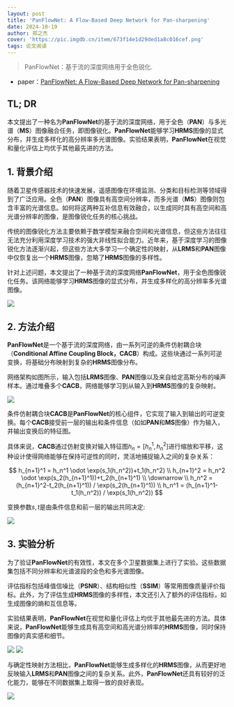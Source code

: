 ```yaml
---
layout: post
title: 'PanFlowNet: A Flow-Based Deep Network for Pan-sharpening'
date: 2024-10-19
author: 郑之杰
cover: 'https://pic.imgdb.cn/item/673f14e1d29ded1a8c016cef.png'
tags: 论文阅读
---
```


> PanFlowNet：基于流的深度网络用于全色锐化.

- paper：[PanFlowNet: A Flow-Based Deep Network for Pan-sharpening](https://arxiv.org/abs/2305.07774)

## TL; DR

本文提出了一种名为**PanFlowNet**的基于流的深度网络，用于全色（**PAN**）与多光谱（**MS**）图像融合任务，即图像锐化。**PanFlowNet**能够学习**HRMS**图像的显式分布，并生成多样化的高分辨率多光谱图像。实验结果表明，**PanFlowNet**在视觉和量化评估上均优于其他最先进的方法。

## 1. 背景介绍

随着卫星传感器技术的快速发展，遥感图像在环境监测、分类和目标检测等领域得到了广泛应用。全色（**PAN**）图像具有高空间分辨率，而多光谱（**MS**）图像则包含丰富的光谱信息。如何将这两种互补信息有效融合，以生成同时具有高空间和高光谱分辨率的图像，是图像锐化任务的核心挑战。

传统的图像锐化方法主要依赖于数学模型来融合空间和光谱信息，但这些方法往往无法充分利用深度学习技术的强大非线性拟合能力。近年来，基于深度学习的图像锐化方法逐渐兴起，但这些方法大多学习一个确定性的映射，从**LRMS**和**PAN**图像中仅恢复出一个**HRMS**图像，忽略了**HRMS**图像的多样性。

针对上述问题，本文提出了一种基于流的深度网络**PanFlowNet**，用于全色图像锐化任务。该网络能够学习**HRMS**图像的显式分布，并生成多样化的高分辨率多光谱图像。

![](https://pic.imgdb.cn/item/673f15b9d29ded1a8c02029b.png)

## 2. 方法介绍

**PanFlowNet**是一个基于流的深度网络，由一系列可逆的条件仿射耦合块（**Conditional Affine Coupling Block，CACB**）构成。这些块通过一系列可逆变换，将基础分布映射到复杂的**HRMS**图像分布。

网络架构如图所示，输入包括**LRMS**图像、**PAN**图像以及来自给定高斯分布的噪声样本。通过堆叠多个**CACB**，网络能够学习到从输入到**HRMS**图像的复杂映射。

![](https://pic.imgdb.cn/item/673f15ead29ded1a8c02245d.png)

条件仿射耦合块**CACB**是**PanFlowNet**的核心组件，它实现了输入到输出的可逆变换。每个**CACB**接受前一层的输出和条件信息（如如**PAN**和**MS**图像）作为输入，并输出变换后的特征图。

具体来说，**CACB**通过仿射变换对输入特征图$h_n=[h_n^1,h_n^2]$进行缩放和平移，这种设计使得网络能够在保持可逆性的同时，灵活地捕捉输入之间的复杂关系：

$$
h_{n+1}^1 = h_n^1 \odot \exp(s_1(h_n^2))+t_1(h_n^2) \\
h_{n+1}^2 = h_n^2 \odot \exp(s_2(h_{n+1}^1))+t_2(h_{n+1}^1) \\
\downarrow \\
h_n^2 = (h_{n+1}^2-t_2(h_{n+1}^1)) / \exp(s_2(h_{n+1}^1)) \\
h_n^1 = (h_{n+1}^1-t_1(h_n^2)) / \exp(s_1(h_n^2))
$$

变换参数$s,t$是由条件信息和前一层的输出共同决定:

![](https://pic.imgdb.cn/item/673f17d4d29ded1a8c038f63.png)


## 3. 实验分析

为了验证**PanFlowNet**的有效性，本文在多个卫星数据集上进行了实验。这些数据集包括不同分辨率和光谱波段的全色和多光谱图像。

评估指标包括峰值信噪比（**PSNR**）、结构相似性（**SSIM**）等常用图像质量评价指标。此外，为了评估生成**HRMS**图像的多样性，本文还引入了额外的评估指标，如生成图像的熵和互信息等。

实验结果表明，**PanFlowNet**在视觉和量化评估上均优于其他最先进的方法。具体来说，**PanFlowNet**能够生成具有高空间和高光谱分辨率的**HRMS**图像，同时保持图像的真实感和细节。

![](https://pic.imgdb.cn/item/673f182ed29ded1a8c03d164.png)
![](https://pic.imgdb.cn/item/673f1821d29ded1a8c03c751.png)

与确定性映射方法相比，**PanFlowNet**能够生成多样化的**HRMS**图像，从而更好地反映输入**LRMS**和**PAN**图像之间的复杂关系。此外，**PanFlowNet**还具有较好的泛化能力，能够在不同数据集上取得一致的良好表现。

![](https://pic.imgdb.cn/item/673f1850d29ded1a8c03e8a6.png)